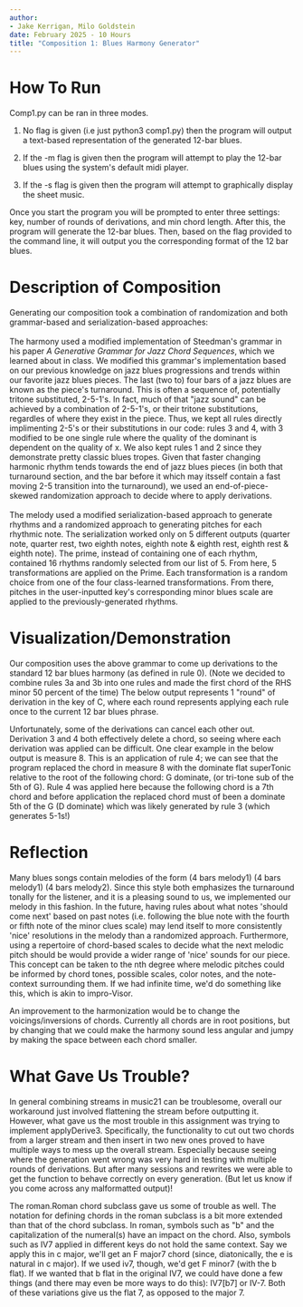 ```yaml
---
author:
- Jake Kerrigan, Milo Goldstein
date: February 2025 - 10 Hours
title: "Composition 1: Blues Harmony Generator"
---
```


# How To Run

Comp1.py can be ran in three modes.

1.  No flag is given (i.e just python3 comp1.py) then the program will
    output a text-based representation of the generated 12-bar blues.

2.  If the -m flag is given then the program will attempt to play the
    12-bar blues using the system's default midi player.

3.  If the -s flag is given then the program will attempt to graphically
    display the sheet music.

Once you start the program you will be prompted to enter three settings:
key, number of rounds of derivations, and min chord length. After this,
the program will generate the 12-bar blues. Then, based on the flag
provided to the command line, it will output you the corresponding
format of the 12 bar blues.

# Description of Composition

Generating our composition took a combination of randomization and both
grammar-based and serialization-based approaches:\
\
The harmony used a modified implementation of Steedman's grammar in his
paper *A Generative Grammar for Jazz Chord Sequences*, which we learned
about in class. We modified this grammar's implementation based on our
previous knowledge on jazz blues progressions and trends within our
favorite jazz blues pieces. The last (two to) four bars of a jazz blues
are known as the piece's turnaround. This is often a sequence of,
potentially tritone substituted, 2-5-1's. In fact, much of that \"jazz
sound\" can be achieved by a combination of 2-5-1's, or their tritone
substitutions, regardles of where they exist in the piece. Thus, we kept
all rules directly implimenting 2-5's or their substitutions in our
code: rules 3 and 4, with 3 modified to be one single rule where the
quality of the dominant is dependent on the quality of x. We also kept
rules 1 and 2 since they demonstrate pretty classic blues tropes. Given
that faster changing harmonic rhythm tends towards the end of jazz blues
pieces (in both that turnaround section, and the bar before it which may
itsself contain a fast moving 2-5 transition into the turnaround), we
used an end-of-piece-skewed randomization approach to decide where to
apply derivations.\
\
The melody used a modified serialization-based approach to generate
rhythms and a randomized approach to generating pitches for each
rhythmic note. The serialization worked only on 5 different outputs
(quarter note, quarter rest, two eighth notes, eighth note & eighth
rest, eighth rest & eighth note). The prime, instead of containing one
of each rhythm, contained 16 rhythms randomly selected from our list of
5. From here, 5 transformations are applied on the Prime. Each
transformation is a random choice from one of the four class-learned
transformations. From there, pitches in the user-inputted key's
corresponding minor blues scale are applied to the previously-generated
rhythms.

# Visualization/Demonstration

<figure>

</figure>

Our composition uses the above grammar to come up derivations to the
standard 12 bar blues harmony (as defined in rule 0). (Note we decided
to combine rules 3a and 3b into one rules and made the first chord of
the RHS minor 50 percent of the time) The below output represents 1
\"round\" of derivation in the key of C, where each round represents
applying each rule once to the current 12 bar blues phrase.

<figure>

</figure>

Unfortunately, some of the derivations can cancel each other out.
Derivation 3 and 4 both effectively delete a chord, so seeing where each
derivation was applied can be difficult. One clear example in the below
output is measure 8. This is an application of rule 4; we can see that
the program replaced the chord in measure 8 with the dominate flat
superTonic relative to the root of the following chord: G dominate, (or
tri-tone sub of the 5th of G). Rule 4 was applied here because the
following chord is a 7th chord and before application the replaced chord
must of been a dominate 5th of the G (D dominate) which was likely
generated by rule 3 (which generates 5-1s!)

# Reflection

Many blues songs contain melodies of the form (4 bars melody1) (4 bars
melody1) (4 bars melody2). Since this style both emphasizes the
turnaround tonally for the listener, and it is a pleasing sound to us,
we implemented our melody in this fashion. In the future, having rules
about what notes 'should come next' based on past notes (i.e. following
the blue note with the fourth or fifth note of the minor clues scale)
may lend itself to more consistently 'nice' resolutions in the melody
than a randomized approach. Furthermore, using a repertoire of
chord-based scales to decide what the next melodic pitch should be would
provide a wider range of 'nice' sounds for our piece. This concept can
be taken to the nth degree where melodic pitches could be informed by
chord tones, possible scales, color notes, and the note-context
surrounding them. If we had infinite time, we'd do something like this,
which is akin to impro-Visor.

An improvement to the harmonization would be to change the
voicings/inversions of chords. Currently all chords are in root
positions, but by changing that we could make the harmony sound less
angular and jumpy by making the space between each chord smaller.

# What Gave Us Trouble?

In general combining streams in music21 can be troublesome, overall our
workaround just involved flattening the stream before outputting it.
However, what gave us the most trouble in this assignment was trying to
implement applyDerive3. Specifically, the functionality to cut out two
chords from a larger stream and then insert in two new ones proved to
have multiple ways to mess up the overall stream. Especially because
seeing where the generation went wrong was very hard in testing with
multiple rounds of derivations. But after many sessions and rewrites we
were able to get the function to behave correctly on every generation.
(But let us know if you come across any malformatted output)!

The roman.Roman chord subclass gave us some of trouble as well. The
notation for defining chords in the roman subclass is a bit more
extended than that of the chord subclass. In roman, symbols such as
\"b\" and the capitalization of the numeral(s) have an impact on the
chord. Also, symbols such as IV7 applied in different keys do not hold
the same context. Say we apply this in c major, we'll get an F major7
chord (since, diatonically, the e is natural in c major). If we used
iv7, though, we'd get F minor7 (with the b flat). If we wanted that b
flat in the original IV7, we could have done a few things (and there may
even be more ways to do this): IV7\[b7\] or IV-7. Both of these
variations give us the flat 7, as opposed to the major 7.
